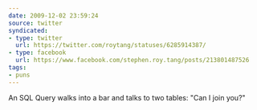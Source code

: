 ```yaml
---
date: 2009-12-02 23:59:24
source: twitter
syndicated:
- type: twitter
  url: https://twitter.com/roytang/statuses/6285914387/
- type: facebook
  url: https://www.facebook.com/stephen.roy.tang/posts/213801487526
tags:
- puns
---
```


An SQL Query walks into a bar and talks to two tables: "Can I join you?"
